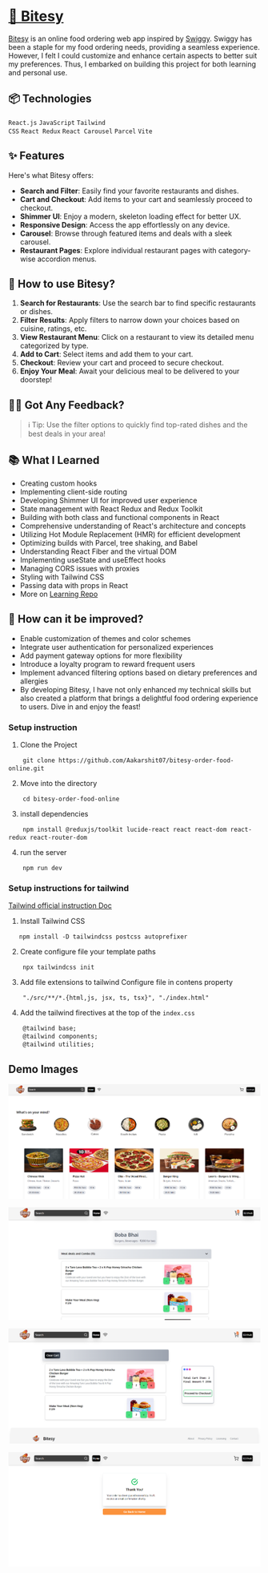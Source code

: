 # [🍕 Bitesy](https://bitesy.vercel.app/) 

[Bitesy](https://bitesy.vercel.app/) is an online food ordering web app inspired by [Swiggy](https://www.swiggy.com/city/bangalore/). Swiggy has been a staple for my food ordering needs, providing a seamless experience. However, I felt I could customize and enhance certain aspects to better suit my preferences. Thus, I embarked on building this project for both learning and personal use.

## 📦 Technologies

<code>React.js</code>
<code>JavaScript</code>
<code>Tailwind CSS</code>
<code>React Redux</code>
<code>React Carousel</code>
<code>Parcel</code>
<code>Vite</code>

## ✨ Features

Here's what Bitesy offers:
- **Search and Filter**: Easily find your favorite restaurants and dishes.
- **Cart and Checkout**: Add items to your cart and seamlessly proceed to checkout.
- **Shimmer UI**: Enjoy a modern, skeleton loading effect for better UX.
- **Responsive Design**: Access the app effortlessly on any device.
- **Carousel**: Browse through featured items and deals with a sleek carousel.
- **Restaurant Pages**: Explore individual restaurant pages with category-wise accordion menus.

## 🤔 How to use Bitesy?

1. **Search for Restaurants**: Use the search bar to find specific restaurants or dishes.
2. **Filter Results**: Apply filters to narrow down your choices based on cuisine, ratings, etc.
3. **View Restaurant Menu**: Click on a restaurant to view its detailed menu categorized by type.
4. **Add to Cart**: Select items and add them to your cart.
5. **Checkout**: Review your cart and proceed to secure checkout.
6. **Enjoy Your Meal**: Await your delicious meal to be delivered to your doorstep!


## 🙋‍♀️ Got Any Feedback?
> ℹ️ Tip:
> Use the filter options to quickly find top-rated dishes and the best deals in your area!
##


## 📚 What I Learned

- Creating custom hooks
- Implementing client-side routing
- Developing Shimmer UI for improved user experience
- State management with React Redux and Redux Toolkit
- Building with both class and functional components in React
- Comprehensive understanding of React's architecture and concepts
- Utilizing Hot Module Replacement (HMR) for efficient development
- Optimizing builds with Parcel, tree shaking, and Babel
- Understanding React Fiber and the virtual DOM
- Implementing useState and useEffect hooks
- Managing CORS issues with proxies
- Styling with Tailwind CSS
- Passing data with props in React
- More on [Learning Repo](https://github.com/Aakarshit07/Namaste-React-Learning/tree/main/Inception-01)

## 💭 How can it be improved?

- Enable customization of themes and color schemes
- Integrate user authentication for personalized experiences
- Add payment gateway options for more flexibility
- Introduce a loyalty program to reward frequent users
- Implement advanced filtering options based on dietary preferences and allergies
- By developing Bitesy, I have not only enhanced my technical skills but also created a platform that brings a delightful food ordering experience to users. Dive in and enjoy the feast!


### Setup instruction

1. Clone the Project

```
    git clone https://github.com/Aakarshit07/bitesy-order-food-online.git
```
2. Move into the directory

```
    cd bitesy-order-food-online
```

3. install dependencies

```
    npm install @reduxjs/toolkit lucide-react react react-dom react-redux react-router-dom 
```

4. run the server

```
    npm run dev
```


### Setup instructions for  tailwind

[Tailwind official instruction Doc](https://tailwindcss.com/docs/installation)

1. Install Tailwind CSS

```
   npm install -D tailwindcss postcss autoprefixer
```

2. Create configure file your template paths

```
    npx tailwindcss init
```

3. Add file extensions to tailwind Configure file in contens property

```
    "./src/**/*.{html,js, jsx, ts, tsx}", "./index.html"
```

4. Add the tailwind firectives at the top of the `index.css`

```
    @tailwind base;
    @tailwind components;
    @tailwind utilities;
```

## Demo Images

![Home Preview](https://github.com/Aakarshit07/bitesy-order-food-online/blob/main/src/assets/home.png?raw=true)

![Menu Preview](https://github.com/Aakarshit07/bitesy-order-food-online/blob/main/src/assets/menu.png?raw=true)

![Cart Preview](https://github.com/Aakarshit07/bitesy-order-food-online/blob/main/src/assets/cart.png?raw=true)

![Thank You Preview](https://github.com/Aakarshit07/bitesy-order-food-online/blob/main/src/assets/thankyou.png?raw=true)
